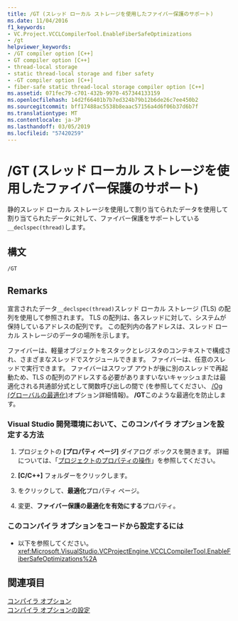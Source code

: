```yaml
---
title: /GT (スレッド ローカル ストレージを使用したファイバー保護のサポート)
ms.date: 11/04/2016
f1_keywords:
- VC.Project.VCCLCompilerTool.EnableFiberSafeOptimizations
- /gt
helpviewer_keywords:
- /GT compiler option [C++]
- GT compiler option [C++]
- thread-local storage
- static thread-local storage and fiber safety
- -GT compiler option [C++]
- fiber-safe static thread-local storage compiler option [C++]
ms.assetid: 071fec79-c701-432b-9970-457344133159
ms.openlocfilehash: 14d2f66401b7b7ed324b79b12b6de26c7ee450b2
ms.sourcegitcommit: bff17488ac5538b8eaac57156a4d6f06b37d6b7f
ms.translationtype: MT
ms.contentlocale: ja-JP
ms.lasthandoff: 03/05/2019
ms.locfileid: "57420259"
---
```

# <a name="gt-support-fiber-safe-thread-local-storage"></a>/GT (スレッド ローカル ストレージを使用したファイバー保護のサポート)

静的スレッド ローカル ストレージを使用して割り当てられたデータを使用して割り当てられたデータに対して、ファイバー保護をサポートしている`__declspec(thread)`します。

## <a name="syntax"></a>構文

```
/GT
```

## <a name="remarks"></a>Remarks

宣言されたデータ`__declspec(thread)`スレッド ローカル ストレージ (TLS) の配列を使用して参照されます。 TLS の配列は、各スレッドに対して、システムが保持しているアドレスの配列です。 この配列内の各アドレスは、スレッド ローカル ストレージのデータの場所を示します。

ファイバーは、軽量オブジェクトをスタックとレジスタのコンテキストで構成され、さまざまなスレッドでスケジュールできます。 ファイバーは、任意のスレッドで実行できます。 ファイバーはスワップ アウトが後に別のスレッドで再起動ため、TLS の配列のアドレスする必要がありますいないキャッシュまたは最適化される共通部分式として関数呼び出しの間で (を参照してください、 [/Og (グローバルの最適化)](../../build/reference/og-global-optimizations.md)オプション詳細情報)。 **/GT**このような最適化を防止します。

### <a name="to-set-this-compiler-option-in-the-visual-studio-development-environment"></a>Visual Studio 開発環境において、このコンパイラ オプションを設定する方法

1. プロジェクトの **[プロパティ ページ]** ダイアログ ボックスを開きます。 詳細については、「[プロジェクトのプロパティの操作](../../ide/working-with-project-properties.md)」を参照してください。

1. **[C/C++]** フォルダーをクリックします。

1. をクリックして、**最適化**プロパティ ページ。

1. 変更、**ファイバー保護の最適化を有効にする**プロパティ。

### <a name="to-set-this-compiler-option-programmatically"></a>このコンパイラ オプションをコードから設定するには

- 以下を参照してください。<xref:Microsoft.VisualStudio.VCProjectEngine.VCCLCompilerTool.EnableFiberSafeOptimizations%2A>

## <a name="see-also"></a>関連項目

[コンパイラ オプション](../../build/reference/compiler-options.md)<br/>
[コンパイラ オプションの設定](../../build/reference/setting-compiler-options.md)
